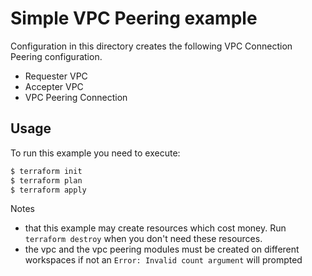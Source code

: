 # Simple VPC Peering example

Configuration in this directory creates the following VPC Connection Peering configuration.
- Requester VPC
- Accepter VPC
- VPC Peering Connection

## Usage

To run this example you need to execute:

```bash
$ terraform init
$ terraform plan
$ terraform apply
```

Notes
- that this example may create resources which cost money. Run `terraform destroy` when you don't need these resources.
- the vpc and the vpc peering modules must be created on different workspaces if not an `Error: Invalid count argument` will prompted

